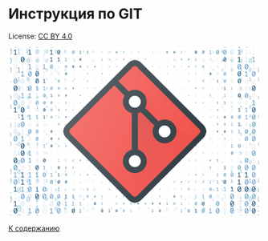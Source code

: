 # Инструкция по GIT

License: [CC BY 4.0](https://creativecommons.org/licenses/by/4.0/)

![GIT](./assets/logo1.jpg)

[К содержанию](./contents)
